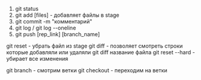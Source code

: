 1. git status
2. git add [files] - добавляет файлы в stage
3. git commit -m "комментарий"
4. git log / git log --oneline
5. git push [rep_link] [branch_name]

git reset - убрать файл из stage
git diff - позволяет смотреть строки которые добавляли или удаляли
git diff название файла
git reset --hard - убирает все изменения

git branch - смотрим ветки
git checkout - переходим на ветки
